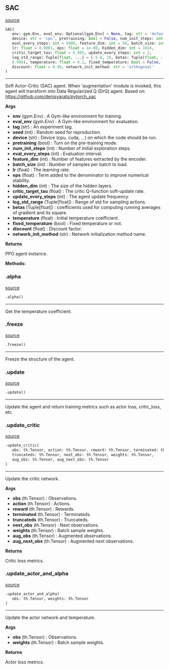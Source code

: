 #


## SAC
[source](https://github.com/RLE-Foundation/rllte/blob/main/rllte/xploit/agent/sac.py/#L38)
```python 
SAC(
   env: gym.Env, eval_env: Optional[gym.Env] = None, tag: str = 'default', seed: int = 1,
   device: str = 'cpu', pretraining: bool = False, num_init_steps: int = 2000,
   eval_every_steps: int = 5000, feature_dim: int = 50, batch_size: int = 1024,
   lr: float = 0.0001, eps: float = 1e-08, hidden_dim: int = 1024,
   critic_target_tau: float = 0.005, update_every_steps: int = 2,
   log_std_range: Tuple[float, ...] = (-5.0, 2), betas: Tuple[float, ...] = (0.9,
   0.999), temperature: float = 0.1, fixed_temperature: bool = False,
   discount: float = 0.99, network_init_method: str = 'orthogonal'
)
```


---
Soft Actor-Critic (SAC) agent.
When 'augmentation' module is invoked, this agent will transform into Data Regularized Q (DrQ) agent.
Based on: https://github.com/denisyarats/pytorch_sac


**Args**

* **env** (gym.Env) : A Gym-like environment for training.
* **eval_env** (gym.Env) : A Gym-like environment for evaluation.
* **tag** (str) : An experiment tag.
* **seed** (int) : Random seed for reproduction.
* **device** (str) : Device (cpu, cuda, ...) on which the code should be run.
* **pretraining** (bool) : Turn on the pre-training mode.
* **num_init_steps** (int) : Number of initial exploration steps.
* **eval_every_steps** (int) : Evaluation interval.
* **feature_dim** (int) : Number of features extracted by the encoder.
* **batch_size** (int) : Number of samples per batch to load.
* **lr** (float) : The learning rate.
* **eps** (float) : Term added to the denominator to improve numerical stability.
* **hidden_dim** (int) : The size of the hidden layers.
* **critic_target_tau** (float) : The critic Q-function soft-update rate.
* **update_every_steps** (int) : The agent update frequency.
* **log_std_range** (Tuple[float]) : Range of std for sampling actions.
* **betas** (Tuple[float]) : coefficients used for computing running averages of gradient and its square.
* **temperature** (float) : Initial temperature coefficient.
* **fixed_temperature** (bool) : Fixed temperature or not.
* **discount** (float) : Discount factor.
* **network_init_method** (str) : Network initialization method name.



**Returns**

PPO agent instance.


**Methods:**


### .alpha
[source](https://github.com/RLE-Foundation/rllte/blob/main/rllte/xploit/agent/sac.py/#L123)
```python
.alpha()
```

---
Get the temperature coefficient.

### .freeze
[source](https://github.com/RLE-Foundation/rllte/blob/main/rllte/xploit/agent/sac.py/#L127)
```python
.freeze()
```

---
Freeze the structure of the agent.

### .update
[source](https://github.com/RLE-Foundation/rllte/blob/main/rllte/xploit/agent/sac.py/#L144)
```python
.update()
```

---
Update the agent and return training metrics such as actor loss, critic_loss, etc.

### .update_critic
[source](https://github.com/RLE-Foundation/rllte/blob/main/rllte/xploit/agent/sac.py/#L217)
```python
.update_critic(
   obs: th.Tensor, action: th.Tensor, reward: th.Tensor, terminated: th.Tensor,
   truncateds: th.Tensor, next_obs: th.Tensor, weights: th.Tensor,
   aug_obs: th.Tensor, aug_next_obs: th.Tensor
)
```

---
Update the critic network.


**Args**

* **obs** (th.Tensor) : Observations.
* **action** (th.Tensor) : Actions.
* **reward** (th.Tensor) : Rewards.
* **terminated** (th.Tensor) : Terminateds.
* **truncateds** (th.Tensor) : Truncateds.
* **next_obs** (th.Tensor) : Next observations.
* **weights** (th.Tensor) : Batch sample weights.
* **aug_obs** (th.Tensor) : Augmented observations.
* **aug_next_obs** (th.Tensor) : Augmented next observations.


**Returns**

Critic loss metrics.

### .update_actor_and_alpha
[source](https://github.com/RLE-Foundation/rllte/blob/main/rllte/xploit/agent/sac.py/#L291)
```python
.update_actor_and_alpha(
   obs: th.Tensor, weights: th.Tensor
)
```

---
Update the actor network and temperature.


**Args**

* **obs** (th.Tensor) : Observations.
* **weights** (th.Tensor) : Batch sample weights.


**Returns**

Actor loss metrics.
